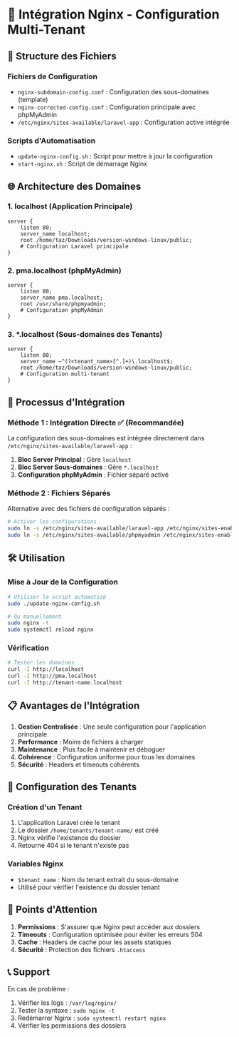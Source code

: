 # 🔗 Intégration Nginx - Configuration Multi-Tenant

## 📁 Structure des Fichiers

### Fichiers de Configuration
- `nginx-subdomain-config.conf` : Configuration des sous-domaines (template)
- `nginx-corrected-config.conf` : Configuration principale avec phpMyAdmin
- `/etc/nginx/sites-available/laravel-app` : Configuration active intégrée

### Scripts d'Automatisation
- `update-nginx-config.sh` : Script pour mettre à jour la configuration
- `start-nginx.sh` : Script de démarrage Nginx

## 🌐 Architecture des Domaines

### 1. localhost (Application Principale)
```nginx
server {
    listen 80;
    server_name localhost;
    root /home/taz/Downloads/version-windows-linux/public;
    # Configuration Laravel principale
}
```

### 2. pma.localhost (phpMyAdmin)
```nginx
server {
    listen 80;
    server_name pma.localhost;
    root /usr/share/phpmyadmin;
    # Configuration phpMyAdmin
}
```

### 3. *.localhost (Sous-domaines des Tenants)
```nginx
server {
    listen 80;
    server_name ~^(?<tenant_name>[^.]+)\.localhost$;
    root /home/taz/Downloads/version-windows-linux/public;
    # Configuration multi-tenant
}
```

## 🔄 Processus d'Intégration

### Méthode 1 : Intégration Directe ✅ (Recommandée)
La configuration des sous-domaines est intégrée directement dans `/etc/nginx/sites-available/laravel-app` :

1. **Bloc Server Principal** : Gère `localhost`
2. **Bloc Server Sous-domaines** : Gère `*.localhost`
3. **Configuration phpMyAdmin** : Fichier séparé activé

### Méthode 2 : Fichiers Séparés
Alternative avec des fichiers de configuration séparés :

```bash
# Activer les configurations
sudo ln -s /etc/nginx/sites-available/laravel-app /etc/nginx/sites-enabled/
sudo ln -s /etc/nginx/sites-available/phpmyadmin /etc/nginx/sites-enabled/
```

## 🛠️ Utilisation

### Mise à Jour de la Configuration
```bash
# Utiliser le script automatisé
sudo ./update-nginx-config.sh

# Ou manuellement
sudo nginx -t
sudo systemctl reload nginx
```

### Vérification
```bash
# Tester les domaines
curl -I http://localhost
curl -I http://pma.localhost
curl -I http://tenant-name.localhost
```

## 📋 Avantages de l'Intégration

1. **Gestion Centralisée** : Une seule configuration pour l'application principale
2. **Performance** : Moins de fichiers à charger
3. **Maintenance** : Plus facile à maintenir et déboguer
4. **Cohérence** : Configuration uniforme pour tous les domaines
5. **Sécurité** : Headers et timeouts cohérents

## 🔧 Configuration des Tenants

### Création d'un Tenant
1. L'application Laravel crée le tenant
2. Le dossier `/home/tenants/tenant-name/` est créé
3. Nginx vérifie l'existence du dossier
4. Retourne 404 si le tenant n'existe pas

### Variables Nginx
- `$tenant_name` : Nom du tenant extrait du sous-domaine
- Utilisé pour vérifier l'existence du dossier tenant

## 🚨 Points d'Attention

1. **Permissions** : S'assurer que Nginx peut accéder aux dossiers
2. **Timeouts** : Configuration optimisée pour éviter les erreurs 504
3. **Cache** : Headers de cache pour les assets statiques
4. **Sécurité** : Protection des fichiers `.htaccess`

## 📞 Support

En cas de problème :
1. Vérifier les logs : `/var/log/nginx/`
2. Tester la syntaxe : `sudo nginx -t`
3. Redémarrer Nginx : `sudo systemctl restart nginx`
4. Vérifier les permissions des dossiers 
